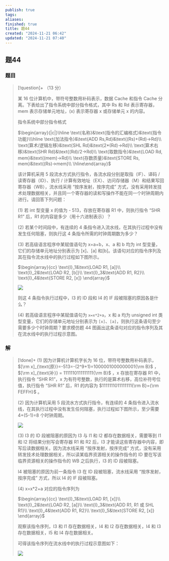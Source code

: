 ```yaml
---
publish: true
tags: 
aliases: 
finished: true
title: 题44
created: "2024-11-21 06:42"
updated: "2024-11-21 07:40"
---
```

## 题44
### 题目
> [!question]+
> （13 分）
> 
> 某 16 位计算机中，带符号整数用补码表示，数据 Cache 和指令 Cache 分离。下表给出了指令系统中部分指令格式，其中 Rs 和 Rd 表示寄存器，mem 表示存储单元地址，(x) 表示寄存器 x 或存储单元 x 的内容。
> 
> 指令系统中部分指令格式
> 
> $\begin{array}{|c|}\hline \text{名称}&\text{指令的汇编格式}&\text{指令功能}\\\hline \text{加法指令}&\text{ADD Rs,Rd}&\text{(Rs)+(Rd)→Rd}\\ \text{算术/逻辑左移}&\text{SHL Rd}&\text{2*(Rd)→Rd}\\ \text{算术右移}&\text{SHR Rd}&\text{(Rd)/2→Rd}\\ \text{取数指令}&\text{LOAD Rd, mem}&\text{(mem)→Rd}\\ \text{存数质量}&\text{STORE Rs, mem}&\text{(Rs)→mem}\\ \hline\end{array}$
> 
> 该计算机采用 5 段流水方式执行指令，各流水段分别是取指（IF）、译码 / 读寄存器（ID）、执行 / 计算有效地址（EX）、访问存储器（M）和结果写回寄存器（WB），流水线采用 “按序发射，按序完成” 方式，没有采用转发技术处理数据相关，并且同一个寄存器的读和写操作不能在同一个时钟周期内进行。请回答下列问题：
> 
> (1) 若 int 型变量 x 的值为 - 513，存放在寄存器 R1 中，则执行指令 “SHR R1” 后，R1 的内容是多少（用十六进制表示）？
> 
> (2) 若某个时间段中，有连续的 4 条指令进入流水线，在其执行过程中没有发生任何阻塞，则执行这 4 条指令所需的时钟周期数为多少？
> 
> (3) 若高级语言程序中某赋值语句为 x=a+b，x、a 和 b 均为 int 型变量，它们的存储单元地址分别表示为 [x]、[a] 和[b]。该语句对应的指令序列及其在指令流水线中的执行过程如下图所示。
> 
> $\begin{array}{cc} \text{I}_1&\text{LOAD R1, [a]}\\ \text{I}_2&\text{LOAD R2, [b]}\\ \text{I}_3&\text{ADD R1, R2}\\ \text{I}_4&\text{STORE R2, [x]} \end{array}$
> 
> ![](https://pic2.zhimg.com/v2-e3ab86132a96d1489fde7ea026812517_r.jpg)
> 
> 则这 4 条指令执行过程中，I3 的 ID 段和 I4 的 IF 段被阻塞的原因各是什么？
> 
> (4) 若高级语言程序中某赋值语句为 `x=x*2+a`，x 和 a 均为 unsigned int 类型变量，它们的存储单元地址分别表示为 `[x]`、`[a]`，则执行这条语句至少需要多少个时钟周期？要求模仿题 44 图画出这条语句对应的指令序列及其在流水线中的执行过程示意图。
### 解
> [!done]+
> (1) 因为计算机计算机字长为 16 位，带符号整数用补码表示， $[\rm x]_{\text{原}}=-513=-(2^9+1)=1000001000000001{\rm B}$ ， $[\rm x]_{\text{补}} = 1111110111111111{\rm B}$ ，x 存放在寄存器 R1 中，执行指令 “SHR R1”，x 为有符号整数，执行的是算术右移，高位补符号位值，执行指令 “SHR R1” 后，R1 的内容为 $1111111011111111{\rm B}={\rm FEFFH}$ 。
> 
> (2) 因为计算机采用 5 段流水方式执行指令，有连续的 4 条指令进入流水线，在其执行过程中没有发生任何阻塞，执行过程如下图所示，至少需要 4+(5-1)=8 个时钟周期。
> 
> ![](https://pica.zhimg.com/v2-5159f92881d52045c6e6696e0137a068_r.jpg)
> 
> (3) I3 的 ID 段被阻塞的原因为 I3 与 I1 和 I2 都存在数据相关，需要等到 I1 和 I2 将结果分别写会寄存器 R1 和 R2 后，I3 才能读这些寄存器中内容，即写后读数据相关。因为流水线采用 “按序发射，按序完成” 方式，没有采用转发技术处理数据相关，所以读某临界资源相关的操作指令的 ID 要在写该临界资源相关的操作指令的 WB 之后执行，I3 的 ID 段被阻塞。
> 
> I4 被阻塞的原因为前一条指令 I3 在 ID 段被阻塞，流水线采用 “按序发射，按序完成” 方式，所以 I4 的 IF 段被阻塞。
> 
> (4) x=x*2+a 对应的指令序列为
> 
> $\begin{array}{cc} \text{I}_1&\text{LOAD R1, [x]}\\ \text{I}_2&\text{LOAD R2, [a]}\\ \text{I}_3&\text{ADD R1, R1 或 SHL R1}\\ \text{I}_4&\text{ADD R1, R2}\\ \text{I}_5&\text{STORE R2, [x]} \end{array}$
> 
> 观察该指令序列，I3 和 I1 存在数据相关，I4 和 I2 存在数据相关，I4 和 I3 存在数据相关，I5 和 I4 存在数据相关。
> 
> 可得该指令序列在流水线中的执行过程示意图如下：
> 
> ![](https://pica.zhimg.com/v2-8063763405624fae881f30b05f5893aa_r.jpg)